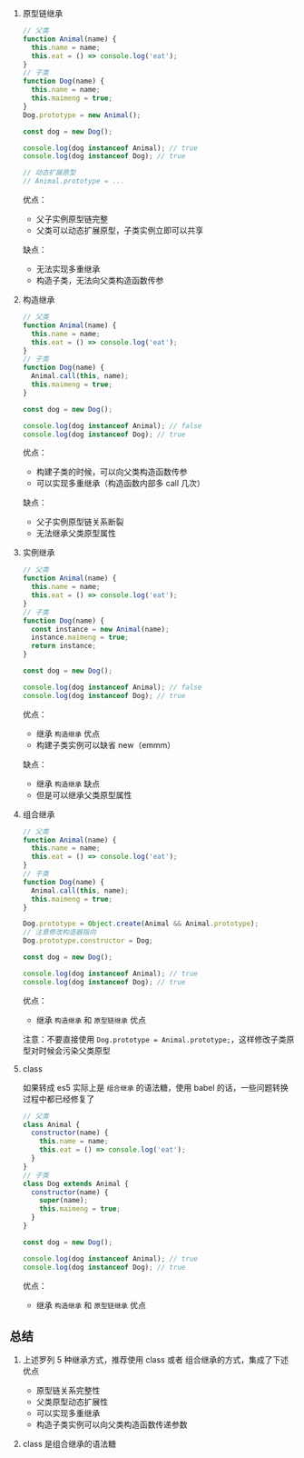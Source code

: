 1. 原型链继承

   ```js
   // 父类
   function Animal(name) {
     this.name = name;
     this.eat = () => console.log('eat');
   }
   // 子类
   function Dog(name) {
     this.name = name;
     this.maimeng = true;
   }
   Dog.prototype = new Animal();

   const dog = new Dog();

   console.log(dog instanceof Animal); // true
   console.log(dog instanceof Dog); // true

   // 动态扩展原型
   // Animal.prototype = ...
   ```

   优点：

   - 父子实例原型链完整
   - 父类可以动态扩展原型，子类实例立即可以共享

   缺点：

   - 无法实现多重继承
   - 构造子类，无法向父类构造函数传参

2. 构造继承

   ```js
   // 父类
   function Animal(name) {
     this.name = name;
     this.eat = () => console.log('eat');
   }
   // 子类
   function Dog(name) {
     Animal.call(this, name);
     this.maimeng = true;
   }

   const dog = new Dog();

   console.log(dog instanceof Animal); // false
   console.log(dog instanceof Dog); // true
   ```

   优点：

   - 构建子类的时候，可以向父类构造函数传参
   - 可以实现多重继承（构造函数内部多 call 几次）

   缺点：

   - 父子实例原型链关系断裂
   - 无法继承父类原型属性

3. 实例继承

   ```js
   // 父类
   function Animal(name) {
     this.name = name;
     this.eat = () => console.log('eat');
   }
   // 子类
   function Dog(name) {
     const instance = new Animal(name);
     instance.maimeng = true;
     return instance;
   }

   const dog = new Dog();

   console.log(dog instanceof Animal); // false
   console.log(dog instanceof Dog); // true
   ```

   优点：

   - 继承 `构造继承` 优点
   - 构建子类实例可以缺省 new（emmm）

   缺点：

   - 继承 `构造继承` 缺点
   - 但是可以继承父类原型属性

4. 组合继承

   ```js
   // 父类
   function Animal(name) {
     this.name = name;
     this.eat = () => console.log('eat');
   }
   // 子类
   function Dog(name) {
     Animal.call(this, name);
     this.maimeng = true;
   }

   Dog.prototype = Object.create(Animal && Animal.prototype);
   // 注意修改构造器指向
   Dog.prototype.constructor = Dog;

   const dog = new Dog();

   console.log(dog instanceof Animal); // true
   console.log(dog instanceof Dog); // true
   ```

   优点：

   - 继承 `构造继承` 和 `原型链继承` 优点

   注意：不要直接使用 `Dog.prototype = Animal.prototype;`，这样修改子类原型对时候会污染父类原型

5. class

   如果转成 es5 实际上是 `组合继承` 的语法糖，使用 babel 的话，一些问题转换过程中都已经修复了

   ```js
   // 父类
   class Animal {
     constructor(name) {
       this.name = name;
       this.eat = () => console.log('eat');
     }
   }
   // 子类
   class Dog extends Animal {
     constructor(name) {
       super(name);
       this.maimeng = true;
     }
   }

   const dog = new Dog();

   console.log(dog instanceof Animal); // true
   console.log(dog instanceof Dog); // true
   ```

   优点：

   - 继承 `构造继承` 和 `原型链继承` 优点

## 总结

1. 上述罗列 5 种继承方式，推荐使用 class 或者 组合继承的方式，集成了下述优点

   - 原型链关系完整性
   - 父类原型动态扩展性
   - 可以实现多重继承
   - 构造子类实例可以向父类构造函数传递参数

2. class 是组合继承的语法糖
